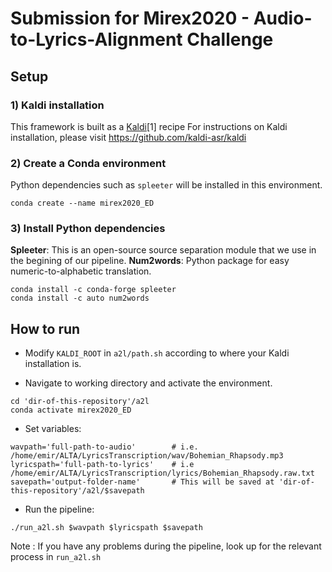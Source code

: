 # Submission for Mirex2020 - Audio-to-Lyrics-Alignment Challenge

## Setup

### 1) Kaldi  installation
This framework is built as a [Kaldi](http://kaldi-asr.org/)[1] recipe 
For instructions on Kaldi installation, please visit https://github.com/kaldi-asr/kaldi

### 2) Create a Conda environment
Python dependencies such as ```spleeter``` will be installed in this environment.
```
conda create --name mirex2020_ED 
```
### 3) Install Python dependencies
**Spleeter**: This is an open-source source separation module that we use in the begining of our pipeline.
**Num2words**: Python package for easy numeric-to-alphabetic translation.
```
conda install -c conda-forge spleeter
conda install -c auto num2words
```

## How to run

* Modify ```KALDI_ROOT``` in  ```a2l/path.sh``` according to where your Kaldi installation is.

* Navigate to working directory and activate the environment.
```
cd 'dir-of-this-repository'/a2l
conda activate mirex2020_ED
```

* Set variables:
```
wavpath='full-path-to-audio'        # i.e. /home/emir/ALTA/LyricsTranscription/wav/Bohemian_Rhapsody.mp3
lyricspath='full-path-to-lyrics'    # i.e /home/emir/ALTA/LyricsTranscription/lyrics/Bohemian_Rhapsody.raw.txt
savepath='output-folder-name'       # This will be saved at 'dir-of-this-repository'/a2l/$savepath
```
* Run the pipeline:
```
./run_a2l.sh $wavpath $lyricspath $savepath
```

Note : If you have any problems during the pipeline, look up for the relevant process in ```run_a2l.sh```
